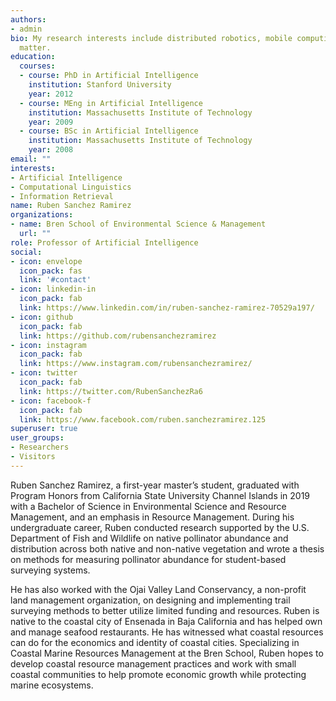 ```yaml
---
authors:
- admin
bio: My research interests include distributed robotics, mobile computing and programmable
  matter.
education:
  courses:
  - course: PhD in Artificial Intelligence
    institution: Stanford University
    year: 2012
  - course: MEng in Artificial Intelligence
    institution: Massachusetts Institute of Technology
    year: 2009
  - course: BSc in Artificial Intelligence
    institution: Massachusetts Institute of Technology
    year: 2008
email: ""
interests:
- Artificial Intelligence
- Computational Linguistics
- Information Retrieval
name: Ruben Sanchez Ramirez
organizations:
- name: Bren School of Environmental Science & Management
  url: ""
role: Professor of Artificial Intelligence
social:
- icon: envelope
  icon_pack: fas
  link: '#contact'
- icon: linkedin-in
  icon_pack: fab
  link: https://www.linkedin.com/in/ruben-sanchez-ramirez-70529a197/
- icon: github
  icon_pack: fab
  link: https://github.com/rubensanchezramirez
- icon: instagram
  icon_pack: fab
  link: https://www.instagram.com/rubensanchezramirez/
- icon: twitter
  icon_pack: fab
  link: https://twitter.com/RubenSanchezRa6
- icon: facebook-f
  icon_pack: fab
  link: https://www.facebook.com/ruben.sanchezramirez.125
superuser: true
user_groups:
- Researchers
- Visitors
---
```


Ruben Sanchez Ramirez, a first-year master’s student, graduated with Program Honors from California State University Channel Islands in 2019 with a Bachelor of Science in Environmental Science and Resource Management, and an emphasis in Resource Management. During his undergraduate career, Ruben conducted research supported by the U.S. Department of Fish and Wildlife on native pollinator abundance and distribution across both native and non-native vegetation and wrote a thesis on methods for measuring pollinator abundance for student-based surveying systems. 

He has also worked with the Ojai Valley Land Conservancy, a non-profit land management organization, on designing and implementing trail surveying methods to better utilize limited funding and resources. Ruben is native to the coastal city of Ensenada in Baja California and has helped own and manage seafood restaurants. He has witnessed what coastal resources can do for the economics and identity of coastal cities. Specializing in Coastal Marine Resources Management at the Bren School, Ruben hopes to develop coastal resource management practices and work with small coastal communities to help promote economic growth while protecting marine ecosystems. 
